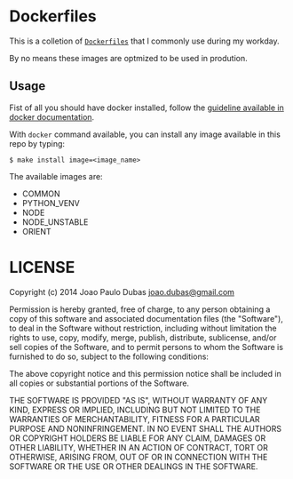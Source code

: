 # Dockerfiles

This is a colletion of [`Dockerfiles`][doc-dockerfile] that I commonly use
during my workday.

By no means these images are optmized to be used in prodution.

## Usage

Fist of all you should have docker installed, follow the [guideline available in
docker documentation][doc-install].

With `docker` command available, you can install any image available in this
repo by typing:

```shell
$ make install image=<image_name>
```

The available images are:

* COMMON
* PYTHON_VENV
* NODE
* NODE_UNSTABLE
* ORIENT

# LICENSE

Copyright (c) 2014 Joao Paulo Dubas <joao.dubas@gmail.com>

Permission is hereby granted, free of charge, to any person obtaining a copy
of this software and associated documentation files (the "Software"), to deal
in the Software without restriction, including without limitation the rights
to use, copy, modify, merge, publish, distribute, sublicense, and/or sell
copies of the Software, and to permit persons to whom the Software is
furnished to do so, subject to the following conditions:

The above copyright notice and this permission notice shall be included in
all copies or substantial portions of the Software.

THE SOFTWARE IS PROVIDED "AS IS", WITHOUT WARRANTY OF ANY KIND, EXPRESS OR
IMPLIED, INCLUDING BUT NOT LIMITED TO THE WARRANTIES OF MERCHANTABILITY,
FITNESS FOR A PARTICULAR PURPOSE AND NONINFRINGEMENT. IN NO EVENT SHALL THE
AUTHORS OR COPYRIGHT HOLDERS BE LIABLE FOR ANY CLAIM, DAMAGES OR OTHER
LIABILITY, WHETHER IN AN ACTION OF CONTRACT, TORT OR OTHERWISE, ARISING FROM,
OUT OF OR IN CONNECTION WITH THE SOFTWARE OR THE USE OR OTHER DEALINGS IN
THE SOFTWARE.

[doc-dockerfile]: http://docs.docker.io/en/latest/use/builder/
[doc-install]: http://docs.docker.io/en/latest/installation/
